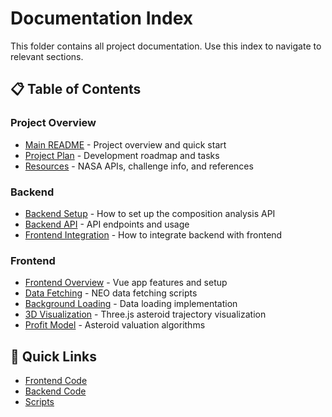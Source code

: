 # Documentation Index

This folder contains all project documentation. Use this index to navigate to relevant sections.

## 📋 Table of Contents

### Project Overview

- [Main README](../README.md) - Project overview and quick start
- [Project Plan](./project-plan.md) - Development roadmap and tasks
- [Resources](./resources.md) - NASA APIs, challenge info, and references

### Backend

- [Backend Setup](./backend-setup.md) - How to set up the composition analysis API
- [Backend API](./backend-api.md) - API endpoints and usage
- [Frontend Integration](./frontend-integration.md) - How to integrate backend with frontend

### Frontend

- [Frontend Overview](./frontend-overview.md) - Vue app features and setup
- [Data Fetching](./data-fetching.md) - NEO data fetching scripts
- [Background Loading](./background-loading.md) - Data loading implementation
- [3D Visualization](./3d-visualization.md) - Three.js asteroid trajectory visualization
- [Profit Model](./profit-model.md) - Asteroid valuation algorithms

## 🔗 Quick Links

- [Frontend Code](../frontend/)
- [Backend Code](../backend/)
- [Scripts](../frontend/scripts/)
